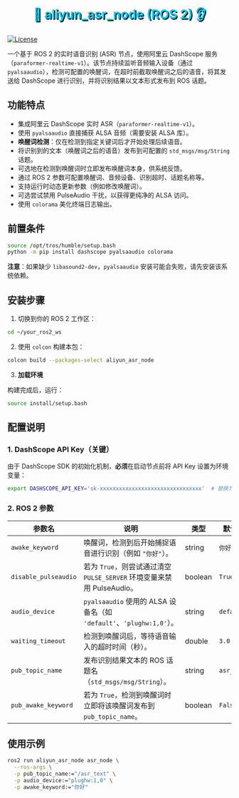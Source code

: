 <h1 style="color:#00CCFF; text-shadow:2px 2px #000; text-align: center;">
  🤖 aliyun_asr_node (ROS 2) 👂
</h1>

[![License](https://img.shields.io/badge/License-Apache_2.0-blue.svg)](https://opensource.org/licenses/Apache-2.0)

一个基于 ROS 2 的实时语音识别 (ASR) 节点，使用阿里云 DashScope 服务（`paraformer-realtime-v1`）。该节点持续监听音频输入设备（通过 `pyalsaaudio`），检测可配置的唤醒词，在超时前截取唤醒词之后的语音，将其发送给 DashScope 进行识别，并将识别结果以文本形式发布到 ROS 话题。

## 功能特点

- 集成阿里云 DashScope 实时 ASR（`paraformer-realtime-v1`）。  
- 使用 `pyalsaaudio` 直接捕获 ALSA 音频（需要安装 ALSA 库）。  
- **唤醒词检测**：仅在检测到指定关键词后才开始处理后续语音。  
- 将识别到的文本（唤醒词之后的语音）发布到可配置的 `std_msgs/msg/String` 话题。  
- 可选地在检测到唤醒词时立即发布唤醒词本身，供系统反馈。  
- 通过 ROS 2 参数可配置唤醒词、音频设备、识别超时、话题名称等。  
- 支持运行时动态更新参数（例如修改唤醒词）。  
- 可选尝试禁用 PulseAudio 干扰，以获得更纯净的 ALSA 访问。  
- 使用 `colorama` 美化终端日志输出。

## 前置条件

```bash
source /opt/tros/humble/setup.bash
python -m pip install dashscope pyalsaaudio colorama
```
**注意**：如果缺少 `libasound2-dev`，`pyalsaaudio` 安装可能会失败，请先安装该系统依赖。

## 安装步骤

1. 切换到你的 ROS 2 工作区：

```bash
cd ~/your_ros2_ws
```

2. 使用 `colcon` 构建本包：

```bash
colcon build --packages-select aliyun_asr_node
```

3. **加载环境**
   

构建完成后，运行：

```bash
source install/setup.bash
```

## 配置说明

### 1. DashScope API Key（**关键**）

由于 DashScope SDK 的初始化机制，**必须**在启动节点前将 API Key 设置为环境变量：

```bash
export DASHSCOPE_API_KEY='sk-xxxxxxxxxxxxxxxxxxxxxxxxxxxxxxxx'  # 替换为你的实际 Key
```

### 2. ROS 2 参数

| 参数名               | 说明                                                         | 类型    | 默认值     |
| -------------------- | ------------------------------------------------------------ | ------- | ---------- |
| `awake_keyword`      | 唤醒词，检测到后开始捕捉语音进行识别（例如 `"你好"`）。      | string  | `你好`     |
| `disable_pulseaudio` | 若为 `True`，则尝试通过清空 `PULSE_SERVER` 环境变量来禁用 PulseAudio。 | boolean | `True`     |
| `audio_device`       | `pyalsaaudio` 使用的 ALSA 设备名（如 `'default'`、`'plughw:1,0'`）。 | string  | `default`  |
| `waiting_timeout`    | 检测到唤醒词后，等待语音输入的超时时间（秒）。               | double  | `3.0`      |
| `pub_topic_name`     | 发布识别结果文本的 ROS 话题名（`std_msgs/msg/String`）。     | string  | `asr_text` |
| `pub_awake_keyword`  | 若为 `True`，检测到唤醒词时立即将该唤醒词发布到 `pub_topic_name`。 | boolean | `False`    |

## 使用示例

```bash
ros2 run aliyun_asr_node asr_node \
  --ros-args \
  -p pub_topic_name:="/asr_text" \
  -p audio_device:="plughw:1,0" \
  -p awake_keyword:="你好"
```